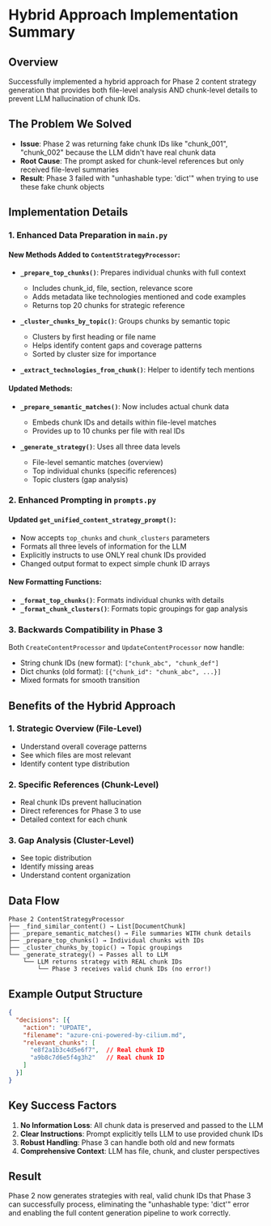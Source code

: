 # Hybrid Approach Implementation Summary

## Overview
Successfully implemented a hybrid approach for Phase 2 content strategy generation that provides both file-level analysis AND chunk-level details to prevent LLM hallucination of chunk IDs.

## The Problem We Solved
- **Issue**: Phase 2 was returning fake chunk IDs like "chunk_001", "chunk_002" because the LLM didn't have real chunk data
- **Root Cause**: The prompt asked for chunk-level references but only received file-level summaries
- **Result**: Phase 3 failed with "unhashable type: 'dict'" when trying to use these fake chunk objects

## Implementation Details

### 1. Enhanced Data Preparation in `main.py`

#### New Methods Added to `ContentStrategyProcessor`:
- **`_prepare_top_chunks()`**: Prepares individual chunks with full context
  - Includes chunk_id, file, section, relevance score
  - Adds metadata like technologies mentioned and code examples
  - Returns top 20 chunks for strategic reference

- **`_cluster_chunks_by_topic()`**: Groups chunks by semantic topic
  - Clusters by first heading or file name
  - Helps identify content gaps and coverage patterns
  - Sorted by cluster size for importance

- **`_extract_technologies_from_chunk()`**: Helper to identify tech mentions

#### Updated Methods:
- **`_prepare_semantic_matches()`**: Now includes actual chunk data
  - Embeds chunk IDs and details within file-level matches
  - Provides up to 10 chunks per file with real IDs
  
- **`_generate_strategy()`**: Uses all three data levels
  - File-level semantic matches (overview)
  - Top individual chunks (specific references)
  - Topic clusters (gap analysis)

### 2. Enhanced Prompting in `prompts.py`

#### Updated `get_unified_content_strategy_prompt()`:
- Now accepts `top_chunks` and `chunk_clusters` parameters
- Formats all three levels of information for the LLM
- Explicitly instructs to use ONLY real chunk IDs provided
- Changed output format to expect simple chunk ID arrays

#### New Formatting Functions:
- **`_format_top_chunks()`**: Formats individual chunks with details
- **`_format_chunk_clusters()`**: Formats topic groupings for gap analysis

### 3. Backwards Compatibility in Phase 3

Both `CreateContentProcessor` and `UpdateContentProcessor` now handle:
- String chunk IDs (new format): `["chunk_abc", "chunk_def"]`
- Dict chunks (old format): `[{"chunk_id": "chunk_abc", ...}]`
- Mixed formats for smooth transition

## Benefits of the Hybrid Approach

### 1. **Strategic Overview** (File-Level)
- Understand overall coverage patterns
- See which files are most relevant
- Identify content type distribution

### 2. **Specific References** (Chunk-Level)
- Real chunk IDs prevent hallucination
- Direct references for Phase 3 to use
- Detailed context for each chunk

### 3. **Gap Analysis** (Cluster-Level)
- See topic distribution
- Identify missing areas
- Understand content organization

## Data Flow

```
Phase 2 ContentStrategyProcessor
├── _find_similar_content() → List[DocumentChunk]
├── _prepare_semantic_matches() → File summaries WITH chunk details
├── _prepare_top_chunks() → Individual chunks with IDs
├── _cluster_chunks_by_topic() → Topic groupings
└── _generate_strategy() → Passes all to LLM
    └── LLM returns strategy with REAL chunk IDs
        └── Phase 3 receives valid chunk IDs (no error!)
```

## Example Output Structure

```json
{
  "decisions": [{
    "action": "UPDATE",
    "filename": "azure-cni-powered-by-cilium.md",
    "relevant_chunks": [
      "e8f2a1b3c4d5e6f7",  // Real chunk ID
      "a9b8c7d6e5f4g3h2"   // Real chunk ID
    ]
  }]
}
```

## Key Success Factors

1. **No Information Loss**: All chunk data is preserved and passed to the LLM
2. **Clear Instructions**: Prompt explicitly tells LLM to use provided chunk IDs
3. **Robust Handling**: Phase 3 can handle both old and new formats
4. **Comprehensive Context**: LLM has file, chunk, and cluster perspectives

## Result

Phase 2 now generates strategies with real, valid chunk IDs that Phase 3 can successfully process, eliminating the "unhashable type: 'dict'" error and enabling the full content generation pipeline to work correctly. 